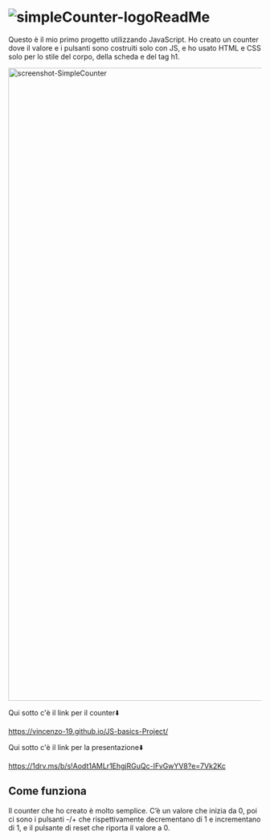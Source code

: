 # ![simpleCounter-logoReadMe ](https://github.com/Vincenzo-19/JS-basics-Project/assets/153443276/bd69aefe-7ff2-49bc-8ae4-8284dc752f4b)
<p>Questo è il mio primo progetto utilizzando JavaScript. Ho creato un counter dove il valore e i pulsanti sono costruiti solo con JS, e ho usato HTML e CSS solo per lo stile del corpo, della scheda e del tag h1.</p>

<img width="1260" alt="screenshot-SimpleCounter" src="https://github.com/Vincenzo-19/JS-basics-Project/assets/153443276/a5199e48-df04-426b-afc6-b80bd815a812">

<p>Qui sotto c'è il link per il counter⬇️</p>

https://vincenzo-19.github.io/JS-basics-Project/

<p>Qui sotto c'è il link per la presentazione⬇️</p>

https://1drv.ms/b/s!Aodt1AMLr1EhgjRGuQc-IFvGwYV8?e=7Vk2Kc


<h2>Come funziona</h2>
<p>Il counter che ho creato è molto semplice. C’è un valore che inizia da 0, poi ci sono i pulsanti -/+ che rispettivamente decrementano di 1 e incrementano di 1, e il pulsante di reset che riporta il valore a 0.</p>

